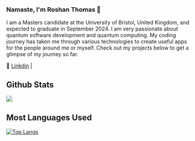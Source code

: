 ### Namaste, I'm Roshan Thomas :pray: 

I am a Masters candidate at the University of Bristol, United Kingdom, and expected to graduate in September 2024. I am very passionate about quantum software development and quantum computing. My coding journey has taken me through various technologies to create useful apps for the people around me or myself. Check out my projects below to get a glimpse of my journey so far.

:necktie: [Linkdin](https://www.linkedin.com/in/roshan-sunil-thomas/) | 

## Github Stats

<img src="https://github-readme-stats.vercel.app/api?username=Roshan-Thomas&&show_icons=true&theme=gotham">

## Most Languages Used

[![Top Langs](https://github-readme-stats.vercel.app/api/top-langs/?username=Roshan-Thomas&layout=compact)](https://github.com/Roshan-Thomas/Django-Ecommerce-Website)


